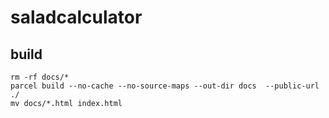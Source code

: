 # saladcalculator

## build

```
rm -rf docs/*
parcel build --no-cache --no-source-maps --out-dir docs  --public-url ./
mv docs/*.html index.html
```

